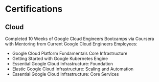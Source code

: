 # Certifications

## Cloud
Completed 10 Weeks of Google Cloud Engineers Bootcamps via Coursera with Mentoring from Current Google Cloud Engineers Employees: 

- Google Cloud Platform Fundamentals Core Infrastructure
- Getting Started with Google Kubernetes Engine
- Essential Google Cloud Infrastructure: Foundation
- Elastic Google Cloud Infrastructure: Scaling and Automation
- Essential Google Cloud Infrastructure: Core Services

